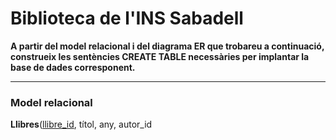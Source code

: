 # Biblioteca de l'INS Sabadell

**A partir del model relacional i del diagrama ER que trobareu a continuació, construeix les sentències CREATE TABLE necessàries per implantar la base de dades corresponent.**

---

### Model relacional

**Llibres**(<ins>llibre_id</ins>, títol, any, autor_id
